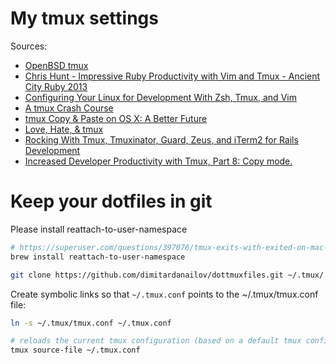 # My tmux settings

Sources:
- [OpenBSD tmux](http://www.openbsd.org/cgi-bin/man.cgi/OpenBSD-current/man1/tmux.1?query=tmux&sec=1)
- [Chris Hunt - Impressive Ruby Productivity with Vim and Tmux - Ancient City Ruby 2013](https://www.youtube.com/watch?v=9jzWDr24UHQ) 
- [Configuring Your Linux for Development With Zsh, Tmux, and Vim](https://www.codementor.io/linux/tutorial/configure-linux-toolset-zsh-tmux-vim)
- [A tmux Crash Course](https://robots.thoughtbot.com/a-tmux-crash-course)
- [tmux Copy & Paste on OS X: A Better Future](https://robots.thoughtbot.com/tmux-copy-paste-on-os-x-a-better-future)
- [Love, Hate, & tmux](https://robots.thoughtbot.com/love-hate-tmux)
- [Rocking With Tmux, Tmuxinator, Guard, Zeus, and iTerm2 for Rails Development](http://www.railsonmaui.com/blog/2014/03/11/rocking-with-tmux-tmuxinator-and-iterm2-for-rails-development/)
- [Increased Developer Productivity with Tmux, Part 8: Copy mode.](http://minimul.com/increased-developer-productivity-with-tmux-part-8.html)

# Keep your dotfiles in git

Please install reattach-to-user-namespace

```bash
# https://superuser.com/questions/397076/tmux-exits-with-exited-on-mac-os-x
brew install reattach-to-user-namespace
```

```bash
git clone https://github.com/dimitardanailov/dottmuxfiles.git ~/.tmux/
```

Create symbolic links so that `~/.tmux.conf` points to the ~/.tmux/tmux.conf file:

```bash
ln -s ~/.tmux/tmux.conf ~/.tmux.conf

# reloads the current tmux configuration (based on a default tmux config)
tmux source-file ~/.tmux.conf
```
